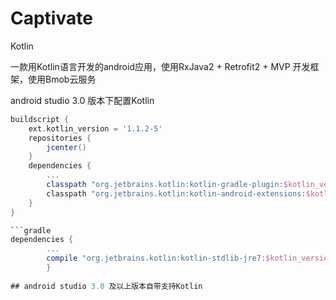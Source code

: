 # Captivate
Kotlin

一款用Kotlin语言开发的android应用，使用RxJava2 + Retrofit2 + MVP 开发框架，使用Bmob云服务

android studio 3.0 版本下配置Kotlin

```gradle
buildscript {
    ext.kotlin_version = '1.1.2-5'
    repositories {
        jcenter()
    }
    dependencies {
        ...
        classpath "org.jetbrains.kotlin:kotlin-gradle-plugin:$kotlin_version"
        classpath "org.jetbrains.kotlin:kotlin-android-extensions:$kotlin_version"
    }
}

```gradle
dependencies {
        ...
        compile "org.jetbrains.kotlin:kotlin-stdlib-jre7:$kotlin_version"
        }
        
## android studio 3.0 及以上版本自带支持Kotlin